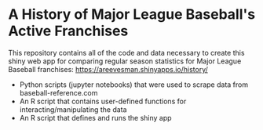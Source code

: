 # A History of Major League Baseball's Active Franchises

This repository contains all of the code and data necessary to create this shiny web app for comparing regular season statistics for Major League Baseball franchises: https://areevesman.shinyapps.io/history/

* Python scripts (jupyter notebooks) that were used to scrape data from baseball-reference.com 
* An R script that contains user-defined functions for interacting/manipulating the data
* An R script that defines and runs the shiny app
